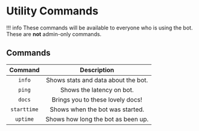 # Utility Commands

!!! info
    These commands will be available to everyone who is using the bot. These are **not** admin-only commands.

## Commands

| Command      | Description                          |
| :---------: | :----------------------------------: |
| `info`       | Shows stats and data about the bot. |
| `ping` | Shows the latency on bot. |
| `docs`| Brings you to these lovely docs! |
| `starttime` | Shows when the bot was started. |
| `uptime` | Shows how long the bot as been up. |
